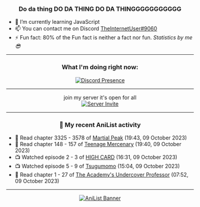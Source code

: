 <div align="center">

### Do da thing DO DA THING DO DA THINGGGGGGGGGGG
</div>

- 🌱 I’m currently learning JavaScript
- 📫 You can contact me on Discord [TheInternetUser#9060](https://discord.com/users/534117072796385300)
- ⚡ Fun fact: 80% of the Fun fact is neither a fact nor fun. _Statistics by me 😎_
<hr>

<div align="center">

### What I'm doing right now:
[![Discord Presence](https://lanyard.cnrad.dev/api/534117072796385300)](https://discord.com/users/534117072796385300)
<hr>

join my server it's open for all <br>
[![Server Invite](https://invidget.switchblade.xyz/bfYgVHxrSs)](https://discord.gg/bfYgVHxrSs)

<hr>
  
### 🌸 My recent AniList activity

</div>

<!-- ANILIST_ACTIVITY:start -->

-   📖 Read chapter 3325 - 3578 of [Martial Peak](https://anilist.co/manga/104494) (19:43, 09 October 2023)
-   📖 Read chapter 148 - 157 of [Teenage Mercenary](https://anilist.co/manga/126297) (19:40, 09 October 2023)
-   📺 Watched episode 2 - 3 of [HIGH CARD](https://anilist.co/anime/135778) (16:31, 09 October 2023)
-   📺 Watched episode 5 - 9 of [Tsugumomo](https://anilist.co/anime/97625) (15:04, 09 October 2023)
-   📖 Read chapter 1 - 27 of [The Academy's Undercover Professor](https://anilist.co/manga/150836) (07:52, 09 October 2023)

<!-- ANILIST_ACTIVITY:end -->
<hr>

<div align="center">

[![AniList Banner](https://img.anili.st/User/929966)](https://anilist.co/user/TheInternetUser)

<!-- ![Profile views](https://gpvc.arturio.dev/TheInternetUse7) Since 2023-01-09 -->
<br>


</div>

